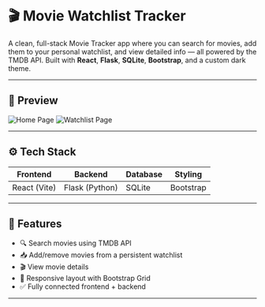 # 🎬 Movie Watchlist Tracker

A clean, full-stack Movie Tracker app where you can search for movies, add them to your personal watchlist, and view detailed info — all powered by the TMDB API. Built with **React**, **Flask**, **SQLite**, **Bootstrap**, and a custom dark theme.

---

## 📸 Preview

![Home Page](screenshots/home_page.png)
![Watchlist Page](screenshots/watchlist_page.png)

---

## ⚙️ Tech Stack

| Frontend | Backend | Database | Styling |
|----------|---------|----------|---------|
| React (Vite) | Flask (Python) | SQLite | Bootstrap |

---

## 🌟 Features

- 🔍 Search movies using TMDB API
- 📥 Add/remove movies from a persistent watchlist
- 🎬 View movie details
- 📱 Responsive layout with Bootstrap Grid
- ✅ Fully connected frontend + backend

---
